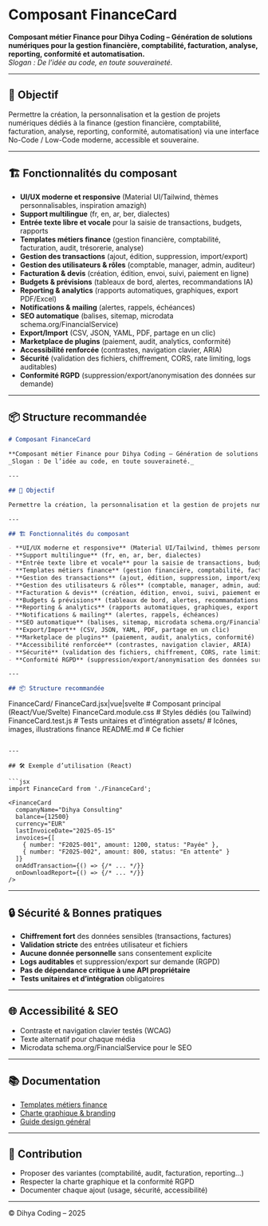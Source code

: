 # Composant FinanceCard

**Composant métier Finance pour Dihya Coding – Génération de solutions numériques pour la gestion financière, comptabilité, facturation, analyse, reporting, conformité et automatisation.**  
_Slogan : De l’idée au code, en toute souveraineté._

---

## 🎯 Objectif

Permettre la création, la personnalisation et la gestion de projets numériques dédiés à la finance (gestion financière, comptabilité, facturation, analyse, reporting, conformité, automatisation) via une interface No-Code / Low-Code moderne, accessible et souveraine.

---

## 🏗️ Fonctionnalités du composant

- **UI/UX moderne et responsive** (Material UI/Tailwind, thèmes personnalisables, inspiration amazigh)
- **Support multilingue** (fr, en, ar, ber, dialectes)
- **Entrée texte libre et vocale** pour la saisie de transactions, budgets, rapports
- **Templates métiers finance** (gestion financière, comptabilité, facturation, audit, trésorerie, analyse)
- **Gestion des transactions** (ajout, édition, suppression, import/export)
- **Gestion des utilisateurs & rôles** (comptable, manager, admin, auditeur)
- **Facturation & devis** (création, édition, envoi, suivi, paiement en ligne)
- **Budgets & prévisions** (tableaux de bord, alertes, recommandations IA)
- **Reporting & analytics** (rapports automatiques, graphiques, export PDF/Excel)
- **Notifications & mailing** (alertes, rappels, échéances)
- **SEO automatique** (balises, sitemap, microdata schema.org/FinancialService)
- **Export/Import** (CSV, JSON, YAML, PDF, partage en un clic)
- **Marketplace de plugins** (paiement, audit, analytics, conformité)
- **Accessibilité renforcée** (contrastes, navigation clavier, ARIA)
- **Sécurité** (validation des fichiers, chiffrement, CORS, rate limiting, logs auditables)
- **Conformité RGPD** (suppression/export/anonymisation des données sur demande)

---

## 📦 Structure recommandée
```markdown
# Composant FinanceCard

**Composant métier Finance pour Dihya Coding – Génération de solutions numériques pour la gestion financière, comptabilité, facturation, analyse, reporting, conformité et automatisation.**  
_Slogan : De l’idée au code, en toute souveraineté._

---

## 🎯 Objectif

Permettre la création, la personnalisation et la gestion de projets numériques dédiés à la finance (gestion financière, comptabilité, facturation, analyse, reporting, conformité, automatisation) via une interface No-Code / Low-Code moderne, accessible et souveraine.

---

## 🏗️ Fonctionnalités du composant

- **UI/UX moderne et responsive** (Material UI/Tailwind, thèmes personnalisables, inspiration amazigh)
- **Support multilingue** (fr, en, ar, ber, dialectes)
- **Entrée texte libre et vocale** pour la saisie de transactions, budgets, rapports
- **Templates métiers finance** (gestion financière, comptabilité, facturation, audit, trésorerie, analyse)
- **Gestion des transactions** (ajout, édition, suppression, import/export)
- **Gestion des utilisateurs & rôles** (comptable, manager, admin, auditeur)
- **Facturation & devis** (création, édition, envoi, suivi, paiement en ligne)
- **Budgets & prévisions** (tableaux de bord, alertes, recommandations IA)
- **Reporting & analytics** (rapports automatiques, graphiques, export PDF/Excel)
- **Notifications & mailing** (alertes, rappels, échéances)
- **SEO automatique** (balises, sitemap, microdata schema.org/FinancialService)
- **Export/Import** (CSV, JSON, YAML, PDF, partage en un clic)
- **Marketplace de plugins** (paiement, audit, analytics, conformité)
- **Accessibilité renforcée** (contrastes, navigation clavier, ARIA)
- **Sécurité** (validation des fichiers, chiffrement, CORS, rate limiting, logs auditables)
- **Conformité RGPD** (suppression/export/anonymisation des données sur demande)

---

## 📦 Structure recommandée

```
FinanceCard/
  FinanceCard.jsx|vue|svelte   # Composant principal (React/Vue/Svelte)
  FinanceCard.module.css       # Styles dédiés (ou Tailwind)
  FinanceCard.test.js          # Tests unitaires et d’intégration
  assets/                      # Icônes, images, illustrations finance
  README.md                    # Ce fichier
```

---

## 🛠️ Exemple d’utilisation (React)

```jsx
import FinanceCard from './FinanceCard';

<FinanceCard
  companyName="Dihya Consulting"
  balance={12500}
  currency="EUR"
  lastInvoiceDate="2025-05-15"
  invoices={[
    { number: "F2025-001", amount: 1200, status: "Payée" },
    { number: "F2025-002", amount: 800, status: "En attente" }
  ]}
  onAddTransaction={() => {/* ... */}}
  onDownloadReport={() => {/* ... */}}
/>
```

---

## 🔒 Sécurité & Bonnes pratiques

- **Chiffrement fort** des données sensibles (transactions, factures)
- **Validation stricte** des entrées utilisateur et fichiers
- **Aucune donnée personnelle** sans consentement explicite
- **Logs auditables** et suppression/export sur demande (RGPD)
- **Pas de dépendance critique à une API propriétaire**
- **Tests unitaires et d’intégration** obligatoires

---

## 🌐 Accessibilité & SEO

- Contraste et navigation clavier testés (WCAG)
- Texte alternatif pour chaque média
- Microdata schema.org/FinancialService pour le SEO

---

## 📚 Documentation

- [Templates métiers finance](../../../docs/contribution/templates/README.md)
- [Charte graphique & branding](../../../branding/README.md)
- [Guide design général](../../../design/README.md)

---

## 🤝 Contribution

- Proposer des variantes (comptabilité, audit, facturation, reporting…)
- Respecter la charte graphique et la conformité RGPD
- Documenter chaque ajout (usage, sécurité, accessibilité)

---

© Dihya Coding – 2025
```